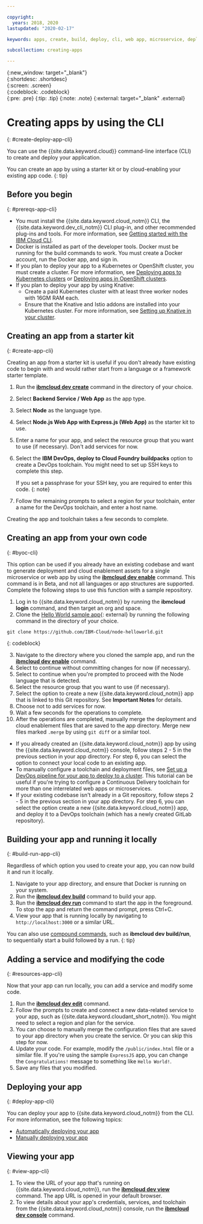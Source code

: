 ```yaml
---

copyright:
  years: 2018, 2020
lastupdated: "2020-02-17"

keywords: apps, create, build, deploy, cli, web app, microservice, deploy cli, build app local, developer tools, ibmcloud dev create, knative, openshift, kubernetes, cluster

subcollection: creating-apps

---
```


{:new_window: target="_blank"}  
{:shortdesc: .shortdesc}  
{:screen: .screen}  
{:codeblock: .codeblock}  
{:pre: .pre}
{:tip: .tip}
{:note: .note}
{:external: target="_blank" .external}

# Creating apps by using the CLI
{: #create-deploy-app-cli}

You can use the {{site.data.keyword.cloud}} command-line interface (CLI) to create and deploy your application.

  You can create an app by using a starter kit or by cloud-enabling your existing app code.
  {: tip}

## Before you begin
{: #prereqs-app-cli}

* You must install the {{site.data.keyword.cloud_notm}} CLI, the {{site.data.keyword.dev_cli_notm}} CLI plug-in, and other recommended plug-ins and tools. For more information, see [Getting started with the IBM Cloud CLI](/docs/cli?topic=cloud-cli-getting-started). 
* Docker is installed as part of the developer tools. Docker must be running for the build commands to work. You must create a Docker account, run the Docker app, and sign in.
* If you plan to deploy your app to a Kubernetes or OpenShift cluster, you must create a cluster. For more information, see [Deploying apps to Kubernetes clusters](/docs/containers?topic=containers-app) or [Deploying apps in OpenShift clusters](/docs/openshift?topic=openshift-openshift_apps).
* If you plan to deploy your app by using Knative:
  * Create a paid Kubernetes cluster with at least three worker nodes with 16GM RAM each.
  * Ensure that the Knative and Istio addons are installed into your Kubernetes cluster. For more information, see [Setting up Knative in your cluster](/docs/containers?topic=containers-serverless-apps-knative#knative-setup).


## Creating an app from a starter kit
{: #create-app-cli}

Creating an app from a starter kit is useful if you don't already have existing code to begin with and would rather start from a language or a framework starter template.

1. Run the [**ibmcloud dev create**](/docs/cli?topic=cloud-cli-idt-cli#create) command in the directory of your choice.
2. Select **Backend Service / Web App** as the app type.
3. Select **Node** as the language type.
4. Select **Node.js Web App with Express.js (Web App)** as the starter kit to use.
5. Enter a name for your app, and select the resource group that you want to use (if necessary). Don't add services for now.
6. Select the **IBM DevOps, deploy to Cloud Foundry buildpacks** option to create a DevOps toolchain. You might need to set up SSH keys to complete this step.
  
    If you set a passphrase for your SSH key, you are required to enter this code.
    {: note}
7. Follow the remaining prompts to select a region for your toolchain, enter a name for the DevOps toolchain, and enter a host name.

Creating the app and toolchain takes a few seconds to complete.

## Creating an app from your own code
{: #byoc-cli}

This option can be used if you already have an existing codebase and want to generate deployment and cloud enablement assets for a single microservice or web app by using the [**ibmcloud dev enable**](/docs/cli?topic=cloud-cli-idt-cli#enable) command. This command is in Beta, and not all languages or app structures are supported. Complete the following steps to use this function with a sample repository.

1. Log in to {{site.data.keyword.cloud_notm}} by running the **ibmcloud login** command, and then target an org and space.
2. Clone the [Hello World sample app](https://github.com/IBM-Cloud/node-helloworld){: external} by running the following command in the directory of your choice.

  ```
  git clone https://github.com/IBM-Cloud/node-helloworld.git
  ```
  {: codeblock}

3. Navigate to the directory where you cloned the sample app, and run the [**ibmcloud dev enable**](/docs/cli?topic=cloud-cli-idt-cli#enable) command.
4. Select to continue without committing changes for now (if necessary).
5. Select to continue when you're prompted to proceed with the Node language that is detected.
6. Select the resource group that you want to use (if necessary). 
7. Select the option to create a new {{site.data.keyword.cloud_notm}} app that is linked to this Git repository. See **Important Notes** for details.
8. Choose not to add services for now.
9. Wait a few seconds for the operations to complete. 
10. After the operations are completed, manually merge the deployment and cloud enablement files that are saved to the app directory. Merge new files marked `.merge` by using `git diff` or a similar tool.

 - If you already created an {{site.data.keyword.cloud_notm}} app by using the {{site.data.keyword.cloud_notm}} console, follow steps 2 - 5 in the previous section in your app directory. For step 6, you can select the option to connect your local code to an existing app.
 - To manually configure a toolchain and deployment files, see [Set up a DevOps pipeline for your app to deploy to a cluster](/docs/containers?topic=containers-tutorial-byoc-kube). This tutorial can be useful if you're trying to configure a Continuous Delivery toolchain for more than one interrelated web apps or microservices.
 - If your existing codebase isn't already in a Git repository, follow steps 2 - 5 in the previous section in your app directory. For step 6, you can select the option create a new {{site.data.keyword.cloud_notm}} app, and deploy it to a DevOps toolchain (which has a newly created GitLab repository).

## Building your app and running it locally
{: #build-run-app-cli}

Regardless of which option you used to create your app, you can now build it and run it locally.

1. Navigate to your app directory, and ensure that Docker is running on your system.
2. Run the [**ibmcloud dev build**](/docs/cli?topic=cloud-cli-idt-cli#build) command to build your app.
3. Run the [**ibmcloud dev run**](/docs/cli?topic=cloud-cli-idt-cli#run) command to start the app in the foreground. To stop the app and return the command prompt, press Ctrl+C.
4. View your app that is running locally by navigating to `http://localhost:3000` or a similar URL.

You can also use [compound commands](/docs/cli?topic=cloud-cli-idt-cli#compound), such as **ibmcloud dev build/run**, to sequentially start a build followed by a run.
{: tip}

## Adding a service and modifying the code
{: #resources-app-cli}

Now that your app can run locally, you can add a service and modify some code. 

1. Run the [**ibmcloud dev edit**](/docs/cli?topic=cloud-cli-idt-cli#edit) command.
2. Follow the prompts to create and connect a new data-related service to your app, such as {{site.data.keyword.cloudant_short_notm}}. You might need to select a region and plan for the service.
3. You can choose to manually merge the configuration files that are saved to your app directory when you create the service. Or you can skip this step for now.
4. Update your code. For example, modify the `/public/index.html` file or a similar file. If you're using the sample `ExpressJS` app, you can change the `Congratulations!` message to something like `Hello World!`.
5. Save any files that you modified.

## Deploying your app
{: #deploy-app-cli}

You can deploy your app to {{site.data.keyword.cloud_notm}} from the CLI. For more information, see the following topics:

* [Automatically deploying your app](/docs/apps?topic=creating-apps-deploy-cli-auto#deploy-console-auto)
* [Manually deploying your app](/docs/apps?topic=creating-apps-deploy-cli-manual#deploy-console-manual)

## Viewing your app
{: #view-app-cli}

1. To view the URL of your app that's running on {{site.data.keyword.cloud_notm}}, run the [**ibmcloud dev view**](/docs/cli/idt?topic=cloud-cli-idt-cli#view) command. The app URL is opened in your default browser.
2. To view details about your app's credentials, services, and toolchain from the {{site.data.keyword.cloud_notm}} console, run the [**ibmcloud dev console**](/docs/cli?topic=cloud-cli-idt-cli#console) command. 
